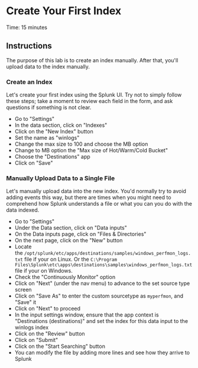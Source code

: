 # Create Your First Index
Time: 15 minutes

## Instructions
The purpose of this lab is to create an index manually. After that, you'll upload data to the index manually.

### Create an Index
Let's create your first index using the Splunk UI. Try not to simply follow these steps; take a moment to review each field in the form, and ask questions if something is not clear.

- Go to "Settings"
- In the data section, click on "Indexes"
- Click on the "New Index" button 
- Set the name as "winlogs"
- Change the max size to 100 and choose the MB option
- Change to MB option the "Max size of Hot/Warm/Cold Bucket"
- Choose the "Destinations" app
- Click on "Save"

### Manually Upload Data to a Single File
Let's manually upload data into the new index. You'd normally try to avoid adding events this way, but there are times when you might need to comprehend how Splunk understands a file or what you can you do with the data indexed.

- Go to "Settings"
- Under the Data section, click on "Data inputs"
- On the Data inputs page, click on "Files & Directories"
- On the next page, click on the "New" button
- Locate the `/opt/splunk/etc/apps/destinations/samples/windows_perfmon_logs.txt` file if your on Linux. Or the `C:\Program Files\Splunk\etc\apps\destinations\samples\windows_perfmon_logs.txt` file if your on Windows.
- Check the "Continuously Monitor" option
- Click on "Next" (under the nav menu) to advance to the set source type screen
- Click on "Save As" to enter the custom sourcetype as `myperfmon`, and "Save" it
- Click on "Next" to proceed 
- In the input settings window, ensure that the app context is "Destinations (destinations)" and set the index for this data input to the winlogs index
- Click on the "Review" button 
- Click on "Submit"
- Click on the "Start Searching" button 
- You can modify the file by adding more lines and see how they arrive to Splunk
